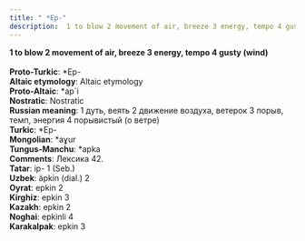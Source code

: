```yaml
---
title: " *Ep-"
description:  1 to blow 2 movement of air, breeze 3 energy, tempo 4 gusty (wind)
---
```

<p data-pagefind-weight="0.5">
<strong> 1 to blow 2 movement of air, breeze 3 energy, tempo 4 gusty (wind)</strong><br><br>
<strong>Proto-Turkic</strong>:  *Ep-<br>
<strong>Altaic etymology</strong>:  Altaic etymology<br>
<strong> Proto-Altaic</strong>:  *ap`i<br>
<strong>Nostratic</strong>:  Nostratic<br>
<strong>Russian meaning</strong>:  1 дуть, веять 2 движение воздуха, ветерок 3 порыв, темп, энергия 4 порывистый (о ветре)<br>
<strong>Turkic</strong>:  *Ep-<br>
<strong>Mongolian</strong>:  *aɣur<br>
<strong>Tungus-Manchu</strong>:  *apka<br>
<strong>Comments</strong>:  Лексика 42.<br>
<strong>Tatar</strong>:  ip- 1 (Seb.)<br>
<strong>Uzbek</strong>:  äpkin (dial.) 2<br>
<strong>Oyrat</strong>:  epkin 2<br>
<strong>Kirghiz</strong>:  epkin 3<br>
<strong>Kazakh</strong>:  epkin 2<br>
<strong>Noghai</strong>:  epkinli 4<br>
<strong>Karakalpak</strong>:  epkin 3<br>

</p>
